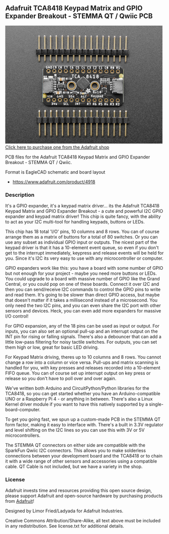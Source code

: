 ## Adafruit TCA8418 Keypad Matrix and GPIO Expander Breakout - STEMMA QT / Qwiic PCB

<a href="http://www.adafruit.com/products/4918"><img src="assets/4918.jpg?raw=true" width="500px"><br/>
Click here to purchase one from the Adafruit shop</a>

PCB files for the Adafruit TCA8418 Keypad Matrix and GPIO Expander Breakout - STEMMA QT / Qwiic. 

Format is EagleCAD schematic and board layout
* https://www.adafruit.com/product/4918

### Description

It's a GPIO expander, it's a keypad matrix driver... its the Adafruit TCA8418 Keypad Matrix and GPIO Expander Breakout - a cute and powerful I2C GPIO expander and keypad matrix driver! This chip is quite fancy, with the ability to act as your I2C multi-tool for handling keypads, buttons or LEDs.

This chip has 18 total 'I/O' pins, 10 columns and 8 rows. You can of course arrange them as a matrix of buttons for a total of 80 switches. Or you can use any subset as individual GPIO input or outputs. The nicest part of the keypad driver is that it has a 10-element event queue, so even if you don't get to the interrupt immediately, keypress and release events will be held for you. Since it's I2C its very easy to use with any microcontroller or computer.

GPIO expanders work like this: you have a board with some number of GPIO but not enough for your project - maybe you need more buttons or LEDs. You could upgrade to a board with massive number of GPIO like the Grand Central, or you could pop on one of these boards. Connect it over I2C and then you can send/receive I2C commands to control the GPIO pins to write and read them. It's going to be slower than direct GPIO access, but maybe that doesn't matter if it takes a millisecond instead of a microsecond. You only need the two I2C pins, and you can even share the I2C port with other sensors and devices. Heck, you can even add more expanders for massive I/O control!

For GPIO expansion, any of the 18 pins can be used as input or output. For inputs, you can also set an optional pull-up and an interrupt output on the INT pin for rising or falling signals. There's also a debouncer that can add a little low-pass filtering for noisy tactile switches. For outputs, you can set them high or low, great for basic LED driving.

For Keypad Matrix driving, theres up to 10 columns and 8 rows. You cannot change a row into a column or vice versa. Pull-ups and matrix scanning is handled for you, with key presses and releases recorded into a 10-element FIFO queue. You can of course set up interrupt output on key press or release so you don't have to poll over and over again. 

We've written both Arduino and CircuitPython/Python libraries for the TCA8418, so you can get started whether you have an Arduino-compatible UNO or a Raspberry Pi 4 - or anything in between. There's also a Linux Kernel driver module if you want to have this natively supported by a single-board-computer.

To get you going fast, we spun up a custom-made PCB in the STEMMA QT form factor, making it easy to interface with. There's a built in 3.3V regulator and level shifting on the I2C lines so you can use this with 3V or 5V microcontrollers.

The STEMMA QT connectors on either side are compatible with the SparkFun Qwiic I2C connectors. This allows you to make solderless connections between your development board and the TCA8418 or to chain it with a wide range of other sensors and accessories using a compatible cable. QT Cable is not included, but we have a variety in the shop. 

### License

Adafruit invests time and resources providing this open source design, please support Adafruit and open-source hardware by purchasing products from [Adafruit](https://www.adafruit.com)!

Designed by Limor Fried/Ladyada for Adafruit Industries.

Creative Commons Attribution/Share-Alike, all text above must be included in any redistribution. 
See license.txt for additional details.
